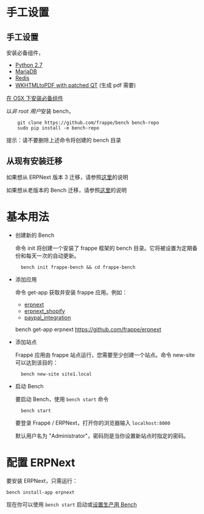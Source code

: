 <!-- add-breadcrumbs -->
# 手工设置

手工设置
--------------

安装必备组件，

* [Python 2.7](https://www.python.org/download/releases/2.7/)
* [MariaDB](https://mariadb.org/)
* [Redis](http://redis.io/topics/quickstart)
* [WKHTMLtoPDF with patched QT](http://wkhtmltopdf.org/downloads.html) (生成 pdf 需要)

[在 OSX 下安装必备组件](https://github.com/frappe/bench/wiki/Installing-Bench-Pre-requisites-on-MacOSX)

以*非 root 用户*安装 bench，

		git clone https://github.com/frappe/bench bench-repo
		sudo pip install -e bench-repo

提示：请不要删除上述命令将创建的 bench 目录


从现有安装迁移
------------------------------------

如果想从 ERPNext 版本 3 迁移，请参照[这里](https://github.com/frappe/bench/wiki/Migrating-from-ERPNext-version-3)的说明

如果想从老版本的 Bench 迁移，请参照[这里](https://github.com/frappe/bench/wiki/Migrating-from-old-bench)的说明


基本用法
===========

* 创建新的 Bench

	命令 init 将创建一个安装了 frappe 框架的 bench 目录。它将被设置为定期备份和每天一次的自动更新。

		bench init frappe-bench && cd frappe-bench

* 添加应用

	命令 get-app 获取并安装 frappe 应用。例如：
	
	- [erpnext](https://github.com/frappe/erpnext)
	- [erpnext_shopify](https://github.com/frappe/erpnext_shopify)
	- [paypal_integration](https://github.com/frappe/paypal_integration)
	
	bench get-app erpnext https://github.com/frappe/erpnext

* 添加站点

	Frappé 应用由 frappe 站点运行，您需要至少创建一个站点。命令 new-site 可以达到该目的：

		bench new-site site1.local

* 启动 Bench

	要启动 Bench，使用 `bench start` 命令

		bench start

	要登录 Frappé / ERPNext，打开你的浏览器输入 `localhost:8000`

	默认用户名为 "Administrator"，密码则是当你设置新站点时指定的密码。


配置 ERPNext
==================

要安装 ERPNext，只需运行：
```
bench install-app erpnext
```

现在你可以使用 `bench start` 启动或[设置生产用 Bench](setup-production.html)
